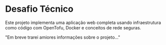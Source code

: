 # Desafio Técnico

Este projeto implementa uma aplicação web completa usando infraestrutura como código com OpenTofu, Docker e conceitos de rede seguras.

"Em breve trarei amiores informações sobre o projeto..."
